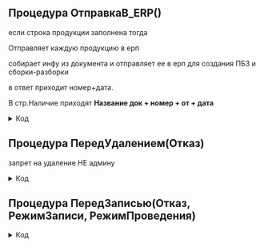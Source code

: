##  Процедура ОтправкаВ_ERP()

если строка продукции заполнена тогда

Отправляет каждую продукцию в ерп

собирает инфу из документа и отправляет ее в ерп для создания ПБЗ и сборки-разборки

в ответ приходит номер+дата. 

В стр.Наличие приходят **Название док + номер + от + дата**


<details>
  <summary>Код</summary>


      
      	ЭтотОбъект.ОтправитьВERP = Истина;
      	Если ЭтотОбъект.ОтправитьВERP тогда
      		Для каждого стр из Продукция цикл    
      			Если не(Стр.Вес = 0 или Строка(Стр.ДиаметрПродукции) = "" ) и ( Стр.Наличие_ПБЗ_ERP = "" или Стр.Наличие_ПБЗ_ERP = "Нет") тогда				
      				Если нрег(Строка(Стр.ДиаметрПродукции))= "⌀ 8" тогда    
      					КодНоменклатуры = "00000031576";
      				ИначеЕсли нрег(Строка(Стр.ДиаметрПродукции))= "⌀ 125" тогда
      					КодНоменклатуры = "";
      				ИначеЕсли нрег(Строка(Стр.ДиаметрПродукции))= "⌀ 16" тогда
      					КодНоменклатуры = "1-000001020";
      				ИначеЕсли нрег(Строка(Стр.ДиаметрПродукции))= "⌀ 20" тогда
      					КодНоменклатуры = "1--00025268";
      				ИначеЕсли нрег(Строка(Стр.ДиаметрПродукции))= "⌀ 25" тогда
      					КодНоменклатуры = "00000047177";
      				КонецЕсли;
      				Автор= ЭтотОбъект.Мастер;
      				Дата= ЭтотОбъект.Дата;
      				Признак = "БЛ";
      				Количество = Стр.Вес; //кг получается...    
      				Склад = Стр.Склад;
      				Комментарий = Стр.Комментарий;         
      				Idzak = Стр.Idzak;
      				Ответ = ЕрпОбмен.СоздатьПроизводствоБезЗаказа(КодНоменклатуры,Количество,Автор,Дата,Признак,,Склад,Комментарий,Idzak);
      				Стр.Наличие_ПБЗ_ERP 	= Ответ.ПБЗ;
      				Стр.Наличие_Сборки_ERP  = Ответ.Сборка;
      			КонецЕсли;
      		КонецЦикла;   
      
      	КонецЕсли;
      
      КонецПроцедуры
      
</details>

## Процедура ПередУдалением(Отказ)

запрет на удаление НЕ админу

<details>
  <summary>Код</summary>
        
        	Отказ = не РольДоступна("Администратор");  
        	Если  не РольДоступна("Администратор") тогда Сообщить("Вы не можете удалить данный документ"); КонецЕсли;	
        КонецПроцедуры
        
</details>

## Процедура ПередЗаписью(Отказ, РежимЗаписи, РежимПроведения)


<details>
  <summary>Код</summary>

          	Если РежимЗаписи = РежимЗаписиДокумента.Проведение и ЭтотОбъект.ТолькоПросмотрПереключатель тогда
          		ОтправкаВ_ERP();
          	КонецЕсли;
          КонецПроцедуры

</details>







